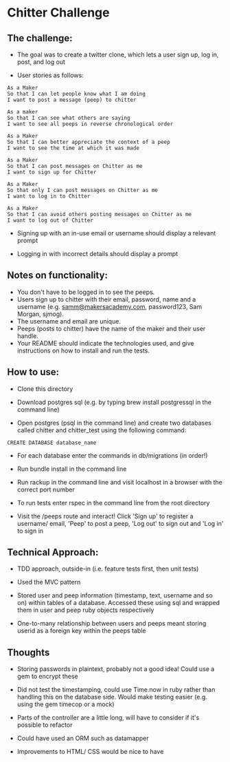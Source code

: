 Chitter Challenge
=================

The challenge:
-------

* The goal was to create a twitter clone, which lets a user sign up, log in, post, and log out

* User stories as follows:

```
As a Maker
So that I can let people know what I am doing  
I want to post a message (peep) to chitter

As a maker
So that I can see what others are saying  
I want to see all peeps in reverse chronological order

As a Maker
So that I can better appreciate the context of a peep
I want to see the time at which it was made

As a Maker
So that I can post messages on Chitter as me
I want to sign up for Chitter

As a Maker
So that only I can post messages on Chitter as me
I want to log in to Chitter

As a Maker
So that I can avoid others posting messages on Chitter as me
I want to log out of Chitter

```

* Signing up with an in-use email or username should display a relevant prompt

* Logging in with incorrect details should display a prompt


Notes on functionality:
------

* You don't have to be logged in to see the peeps.
* Users sign up to chitter with their email, password, name and a username (e.g. samm@makersacademy.com, password123, Sam Morgan, sjmog).
* The username and email are unique.
* Peeps (posts to chitter) have the name of the maker and their user handle.
* Your README should indicate the technologies used, and give instructions on how to install and run the tests.


How to use:
-----

* Clone this directory

* Download postgres sql (e.g. by typing brew install postgressql in the command line)

* Open postgres (psql in the command line) and create two databases called chitter and chitter_test using the following command:

```
CREATE DATABASE database_name
```

* For each database enter the commands in db/migrations (in order!)

* Run bundle install in the command line

* Run rackup in the command line and visit localhost in a browser with the correct port number

* To run tests enter rspec in the command line from the root directory

* Visit the /peeps route and interact! Click 'Sign up' to register a username/ email,
'Peep' to post a peep, 'Log out' to sign out and 'Log in' to sign in


Technical Approach:
-----

* TDD approach, outside-in (i.e. feature tests first, then unit tests)

* Used the MVC pattern

* Stored user and peep information (timestamp, text, username and so on) within tables of a database. Accessed these using sql and wrapped them in user and peep ruby objects respectively

* One-to-many relationship between users and peeps meant storing userid as a foreign key within the peeps table


Thoughts
-----

* Storing passwords in plaintext, probably not a good idea! Could use a gem to encrypt these

* Did not test the timestamping, could use Time.now in ruby rather than handling this on the database
side. Would make testing easier (e.g. using the gem timecop or a mock)

* Parts of the controller are a little long, will have to consider if it's possible to refactor

* Could have used an ORM such as datamapper

* Improvements to HTML/ CSS would be nice to have
